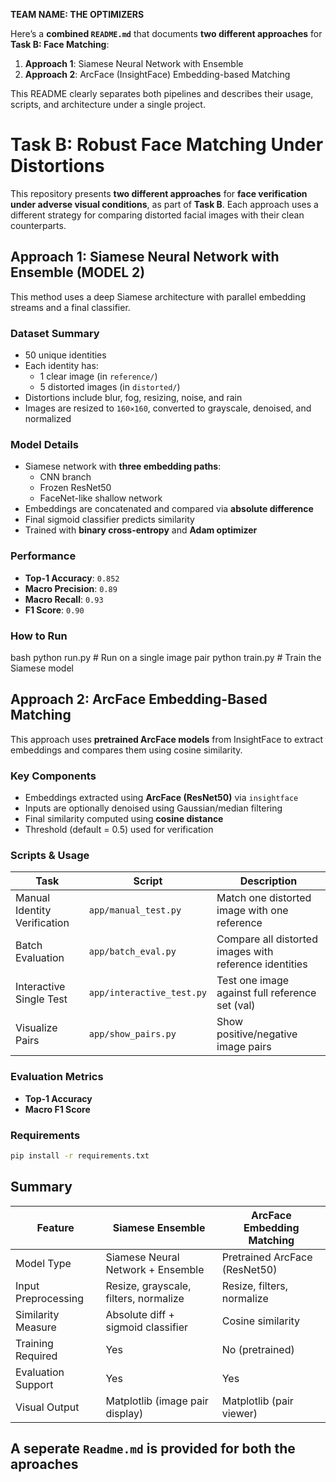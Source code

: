 **TEAM NAME: THE OPTIMIZERS**

Here’s a **combined `README.md`** that documents **two different approaches** for **Task B: Face Matching**:

1. **Approach 1**: Siamese Neural Network with Ensemble
2. **Approach 2**: ArcFace (InsightFace) Embedding-based Matching

This README clearly separates both pipelines and describes their usage, scripts, and architecture under a single project.


# Task B: Robust Face Matching Under Distortions

This repository presents **two different approaches** for **face verification under adverse visual conditions**, as part of **Task B**. Each approach uses a different strategy for comparing distorted facial images with their clean counterparts.


##  Approach 1: Siamese Neural Network with Ensemble (MODEL 2)

This method uses a deep Siamese architecture with parallel embedding streams and a final classifier.


### Dataset Summary

- 50 unique identities
- Each identity has:
  - 1 clear image (in `reference/`)
  - 5 distorted images (in `distorted/`)
- Distortions include blur, fog, resizing, noise, and rain
- Images are resized to `160×160`, converted to grayscale, denoised, and normalized

###  Model Details

- Siamese network with **three embedding paths**:
  - CNN branch
  - Frozen ResNet50
  - FaceNet-like shallow network
- Embeddings are concatenated and compared via **absolute difference**
- Final sigmoid classifier predicts similarity
- Trained with **binary cross-entropy** and **Adam optimizer**

### Performance

- **Top-1 Accuracy**: `0.852`
- **Macro Precision**: `0.89`
- **Macro Recall**: `0.93`
- **F1 Score**: `0.90`

###  How to Run

bash
python run.py       # Run on a single image pair
python train.py     # Train the Siamese model

##  Approach 2: ArcFace Embedding-Based Matching

This approach uses **pretrained ArcFace models** from InsightFace to extract embeddings and compares them using cosine similarity.

###  Key Components

* Embeddings extracted using **ArcFace (ResNet50)** via `insightface`
* Inputs are optionally denoised using Gaussian/median filtering
* Final similarity computed using **cosine distance**
* Threshold (default = 0.5) used for verification

###  Scripts & Usage

| Task                         | Script                    | Description                                            |
| ---------------------------- | ------------------------- | ------------------------------------------------------ |
| Manual Identity Verification | `app/manual_test.py`      | Match one distorted image with one reference           |
| Batch Evaluation             | `app/batch_eval.py`       | Compare all distorted images with reference identities |
| Interactive Single Test      | `app/interactive_test.py` | Test one image against full reference set (val)        |
| Visualize Pairs              | `app/show_pairs.py`       | Show positive/negative image pairs                     |

###  Evaluation Metrics

* **Top-1 Accuracy**
* **Macro F1 Score**

###  Requirements

```bash
pip install -r requirements.txt
```

## Summary

| Feature             | Siamese Ensemble                      | ArcFace Embedding Matching    |
| ------------------- | ------------------------------------- | ----------------------------- |
| Model Type          | Siamese Neural Network + Ensemble     | Pretrained ArcFace (ResNet50) |
| Input Preprocessing | Resize, grayscale, filters, normalize | Resize, filters, normalize    |
| Similarity Measure  | Absolute diff + sigmoid classifier    | Cosine similarity             |
| Training Required   | Yes                                 | No (pretrained)             |
| Evaluation Support  | Yes                                 | Yes                         |
| Visual Output       | Matplotlib (image pair display)       | Matplotlib (pair viewer)      |


## A seperate `Readme.md` is provided for both the aproaches

